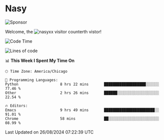 # Nasy

<!--
<p align="center">
<img height="200" src="https://github-readme-stats.vercel.app/api?username=nasyxx&count_private=true&show_icons=true&theme=dracula&include_all_commits=true"/>
<img height="200" src="https://github-readme-stats.vercel.app/api/top-langs/?username=nasyxx&theme=dracula&hide=html,jupyter+notebook&count_private=true&show_icons=true"/>
</p>

  
----------------
-->

![Sponsor](https://img.shields.io/static/v1.svg?label=Sponsor&message=%E2%9D%A4&logo=GitHub&style=flat&color=pink)
 
Welcome, the ![nasyxx visitor counter](https://count.getloli.com/get/@nasyxx?theme=rule34)th vistor!
 
<!--START_SECTION:waka-->
![Code Time](http://img.shields.io/badge/Code%20Time-4%2C599%20hrs%2054%20mins-blue)

![Lines of code](https://img.shields.io/badge/From%20Hello%20World%20I%27ve%20Written-6.4%20million%20lines%20of%20code-blue)

📊 **This Week I Spent My Time On** 

```text
🕑︎ Time Zone: America/Chicago

💬 Programming Languages: 
Python                   8 hrs 22 mins       ███████████████████░░░░░░   77.46 % 
Other                    2 hrs 26 mins       ██████░░░░░░░░░░░░░░░░░░░   22.54 % 

🔥 Editors: 
Emacs                    9 hrs 49 mins       ███████████████████████░░   91.01 % 
Chrome                   58 mins             ██░░░░░░░░░░░░░░░░░░░░░░░   08.99 % 
```


 Last Updated on 26/08/2024 07:22:39 UTC
<!--END_SECTION:waka-->

<!-- ![visitors](https://visitor-badge.laobi.icu/badge?page_id=nasyxx.nasyxx) -->
